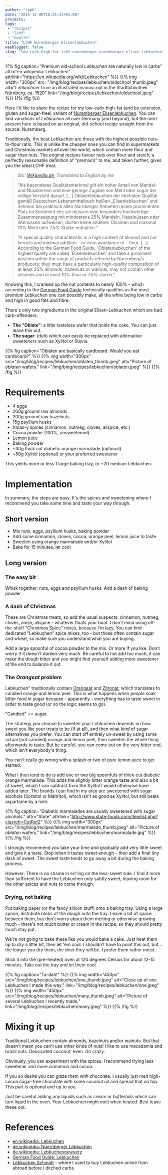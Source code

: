 ```yaml
---
author: "raph"
date: "2015-12-06T16:25:31+01:00"
projects:
tags:
 - "recipes"
 - "lchf"
 - "health"
title: "LCHF Nuremberger Elisenlebkuchen"
wasblogger: false
slug: "low-carb-high-fat-lchf-nuernberger-nuremberger-elisen-lebkuchen"
---
```

{{% fig caption="Premium old-school *Lebkuchen* are naturally low in carbs" attr="en.wikipedia: Lebkuchen" attrlink="https://en.wikipedia.org/wiki/Lebkuchen" %}}
{{% img width="300px" src="/img/blog/recipes/lebkuchen/oldschool_thumb.jpeg" alt="*Lebküchner* from an illustrated manuscript in the Stadtbibliothek Nürnberg, ca. 1520" link="/img/blog/recipes/lebkuchen/oldschool.jpeg" %}}
{{% /fig %}}

Here I'd like to share the recipe for my low-carb-high-fat (and by extension, gluten and sugar-free) variant of [Nuremberger Elisenlebkuchen](http://www.germanfoodguide.com/lebkuchen.cfm). You can find variations of *Lebkuchen* all over Germany (and beyond), but the one I present here is based on an original, old-school recipe straight from the source: Nuremberg.

Traditionally, the best Lebkuchen are those with the highest possible nuts-to-flour ratio. This is unlike the cheaper ones you can find in supermarkets and Christmas markets all over the world, which contain more flour and sugar than nuts. The original recipes favour nuts over flour and starch; a perfectly reasonable definition of "premium" to me, and taken further, gives you the ideal LCHF treat.

  > *Src: [Wikipedia.de](https://de.wikipedia.org/wiki/N%C3%BCrnberger_Lebkuchen); Translated to English by me*
  >
  > "Als besonderes Qualitätsmerkmal gilt ein hoher Anteil von Mandel- und Nusskernen und eine geringe Zugabe von Mehl oder sogar der völlige Verzicht darauf. [...] Oblatenlebkuchen der höchsten Qualität gemäß Deutschem Lebensmittelbuch heißen „Elisenlebkuchen“ und nehmen bei praktisch allen Nürnberger Anbietern einen prominenten Platz im Sortiment ein; sie müssen eine besonders hochwertige Zusammensetzung mit mindestens 25% Mandeln, Haselnüssen oder Walnüssen aufweisen, dürfen keine anderen Ölsamen und maximal 10% Mehl oder 7,5% Stärke enthalten."
  >
  > "A special quality characteristic is a high content of almond and nut kernels and minimal addition - or even avoidance of - flour. [...] According to the German Food Guide, 'Oblatenlebkuchen' of the highest quality are called 'Elisenlebkuchen' and take a prominent position within the range of products offered by Nuremberg's producers; they must have a particularly high-quality composition of at least 25% almonds, hazelnuts or walnuts, may not contain other oilseeds and at most 10% flour or 7.5% starch."

Knowing this, I cranked up the nut contents to nearly 100% - which according to the [German Food Guide](http://www.germanfoodguide.com/lebkuchen.cfm) technically qualifies as the most premium Lebkuchen one can possibly make, all the while being low in carbs and high in good fats and fibre.

There's only two ingredients in the original Elisen-Lebkuchen which are bad carb-offenders:

* **The "Oblate"**: a little tasteless wafer that holds the cake. You can just leave this out.
* **The sugar**: (duh) which can easily be replaced with alternative sweeteners such as Xylitol or Stevia.

{{% fig caption="Oblaten are basically cardboard. Would you eat cardboard?" %}}
{{% img width="300px" src="/img/blog/recipes/lebkuchen/oblaten_thumb.jpeg" alt="Picture of *oblaten* wafers." link="/img/blog/recipes/lebkuchen/oblaten.jpeg" %}}
{{% /fig %}}

# Requirements
* 4 eggs
* 200g ground raw almonds
* 200g ground raw hazelnuts
* 15g psyllium husks
* Xmas-y spices (cinnamon, nutmeg, cloves, allspice, etc.)
* Cocoa powder (100%, unsweetened)
* Lemon juice
* Baking powder
* ~30g thick cut diabetic orange marmalade (optional)
* ~50g Xylitol (optional) or your preferred sweetener

This yields more or less 1 large baking tray, or ~20 medium Lebkuchen.

# Implementation
In summary, the steps are easy. It's the spices and sweetening where I recommend you take some time and taste your way through.
## Short version
* Mix nuts, eggs, psyllium husks, baking powder
* Add some cinnamon, cloves, cocoa, orange peel, lemon juice to taste
* Sweeten using orange marmalade and/or Xylitol
* Bake for 15 minutes, let cool

## Long version
### The easy bit
Whisk together: nuts, eggs and psyllium husks. Add a dash of baking powder.

### A dash of Christmas
These are Christmas treats, so add the usual suspects: cinnamon, nutmeg, cloves, anise, allspice - whatever floats your boat. I don't mind using off-the-shelf "Christmas Spice" mixes, because I'm lazy. You can find dedicated "Lebkuchen" spice mixes, too - but those often contain sugar and wheat, so make sure you understand what you are buying.

Add a large spoonful of cocoa powder to the mix. Or more if you like. Don't worry if it doesn't darken very much. Be careful to not add too much, it can make the dough bitter and you might find yourself adding more sweetener at the end to balance it out.

### The *Orangeat* problem
Lebkuchen" traditionally contain [Orangeat](https://de.wikipedia.org/wiki/Orangeat) and [Zitronat](https://de.wikipedia.org/wiki/Zitronat), which translates to candied orange and lemon peel. This is what happens when people soak bitter food in sugar because - apparently - everything has to taste sweet in order to taste good (or so the logic seems to go).

"Candied" == sugar.

The strategy you choose to sweeten your Lebkuchen depends on how sweet you like your treats to be (if at all), and then what kind of sugar alternatives you prefer. You can start off entirely un-sweet by using some actual (*not* candied) orange and lemon peel, then sweeten the whole thing afterwards to taste. But be careful, you can come out on the very bitter end, which isn't everybody's thing.

You can't really go wrong with a splash or two of pure lemon juice to get started.

What I then tend to do is add one or two big spoonfuls of thick-cut diabetic orange marmalade. This adds the slightly bitter orange taste and also a bit of sweet, which I can subtract from the Xylitol I would otherwise have added later. The brands I can find in my area are sweetened with sugar alcohols (Sorbitol or Maltritol), which isn't as good as Xylitol, but still beats aspartame by a mile.

{{% fig caption="Diabetic marmalades are usually sweetened with sugar alcohols." attr="Stute" attrlink="http://www.stute-foods.com/itemlist.php?clasrefr=CatRef2" %}}
{{% img width="300px" src="/img/blog/recipes/lebkuchen/marmalade_thumb.jpeg" alt="Picture of *oblaten* wafers." link="/img/blog/recipes/lebkuchen/marmalade.jpg" %}}
{{% /fig %}}

I strongly recommend you take your time and gradually add very little sweet and give it a taste. Stop when it tastes sweet enough - *then* add a final tiny dash of sweet. The sweet taste tends to go away a bit during the baking process.

However: There is no shame in err'ing on the less-sweet side. I find it more than sufficient to have the Lebkuchen only subtly sweet, leaving room for the other spices and nuts to come through.

### Drying, not baking
Put baking paper (or the fancy silicon stuff) onto a baking tray. Using a large spoon, distribute blobs of the dough onto the tray. Leave a bit of space between them, but don't worry about them melting or otherwise growing much - there's not much butter or cream in the recipe, so they should pretty much stay put.

We're not going to bake these like you would bake a cake. Just heat them up to dry a little bit, then let 'em cool. I shouldn't have to point this out, but... the longer you dry them, the drier they will be. I prefer them rather moist.

Stick it into the (pre-heated) oven at 120 degrees Celsius for about 12-15 minutes. Take out the tray and let them cool.

{{% fig caption="Ta-dah!" %}}
{{% img width="450px" src="/img/blog/recipes/lebkuchen/one_thumb.jpeg" alt="Close up of one Lebkuchen I made this way." link="/img/blog/recipes/lebkuchen/one.jpeg" %}}
{{% img width="450px" src="/img/blog/recipes/lebkuchen/many_thumb.jpeg" alt="Picture of several Lebkuchen I recently made." link="/img/blog/recipes/lebkuchen/many.jpeg" %}}
{{% /fig %}}

# Mixing it up
Traditional Lebkuchen contain almonds, hazelnuts and/or walnuts. But that doesn't mean you can't use other kinds of nuts! I like to use macadamia and brazil nuts. Dessicated *coconut*, even. Go crazy.

Obviously, you can experiment with the spices. I recommend trying less sweetener and more cinnamon and cocoa.

If you so desire you can glaze them with chocolate. I usually just melt high-cocoa sugar-free chocolate with some coconut oil and spread that on top. This part is optional and up to you.

Just be careful adding any liquids such as cream or butter/oils which can turn liquid in the oven. Your Lebkuchen might melt when heated. Best leave these out.

# References
* [en.wikipedia: Lebkuchen](https://en.wikipedia.org/wiki/Lebkuchen)
* [de.wikipedia: Nuernberger Lebkuchen](https://de.wikipedia.org/wiki/N%C3%BCrnberger_Lebkuchen)
* [de.wikipedia: Lebkuchengewuerz](https://de.wikipedia.org/wiki/Lebkuchengew%C3%BCrz)
* [German Food Guide: Lebkuchen](www.germanfoodguide.com/lebkuchen.cfm)
* [Lebkuchen Schmidt](http://www.lebkuchen-schmidt.com/en/) - where I used to buy Lebkuchen online from abroad before I ditched carbs
